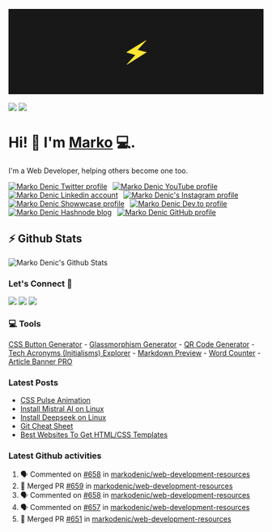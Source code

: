 ![Repository Banner](banner.png)

[![](https://komarev.com/ghpvc/?username=markoDenic&color=blue&label=Profile%20Views)](https://github.com/markoDenic/markoDenic)
[![](https://img.shields.io/github/followers/markoDenic?label=GitHub%20Followers)](https://github.com/markoDenic)

# Hi! 👋 I'm [Marko](https://markodenic.com) 💻.

I'm a Web Developer, helping others become one too.


<!-- Socials -->
<a href="https://twitter.com/denicmarko"><img src="https://cdn.worldvectorlogo.com/logos/twitter-6.svg" title="Twitter" alt="Marko Denic Twitter profile" width="40"/></a>
&ensp;<a href="https://www.youtube.com/channel/UCRgyPAKycnp_kkpny_uZBcQ"><img src="https://cdn.worldvectorlogo.com/logos/youtube-icon-5.svg" title="YouTube" alt="Marko Denic YouTube profile" width="40"/></a>
&ensp;<a href="https://www.linkedin.com/in/denicmarko/"><img src="https://cdn.worldvectorlogo.com/logos/linkedin-icon-2.svg" title="Linkedin" alt="Marko Denic Linkedin account" width="30"/></a>
&ensp;<a href="https://www.instagram.com/denicmarko_"><img src="https://raw.githubusercontent.com/rahuldkjain/github-profile-readme-generator/master/src/images/icons/Social/instagram.svg" alt="Marko Denic's Instagram profile" width="30" /></a>
&ensp;<a href="https://www.showwcase.com/denicmarko"><img src="https://www.showwcase.com/favicon.png" title="Showwcase" alt="Marko Denic Showwcase profile" width="30"/></a>
&ensp;<a href="https://dev.to/denicmarko"><img src="https://cdn.worldvectorlogo.com/logos/devto.svg" title="DEV" alt="Marko Denic Dev.to profile" width="30"/></a>
&ensp;<a href="https://denic.hashnode.dev/"><img src="https://cdn.hashnode.com/res/hashnode/image/upload/v1611902473383/CDyAuTy75.png" title="Hashnode" alt="Marko Denic Hashnode blog" width="30"/></a>
&ensp;<a href="https://github.com/markodenic"><img src="https://cdn.worldvectorlogo.com/logos/github-icon-1.svg" title="GitHub" alt="Marko Denic GitHub profile" width="30"/></a>
<br>

## ⚡ Github Stats

![Marko Denic's Github Stats](https://github-readme-stats.vercel.app/api?username=markoDenic&theme=dark)

### Let's Connect 🔗

[![](https://img.shields.io/badge/linkedin-%230077B5.svg?&style=for-the-badge&logo=linkedin&logoColor=white0e76a8)](https://www.linkedin.com/in/denicmarko/)
[![](https://img.shields.io/badge/twitter-%230077B5.svg?&style=for-the-badge&logo=twitter&logoColor=white&color=00acee)](https://x.com/denicmarko) 
[![](https://img.shields.io/badge/instagram-%230077B5.svg?&style=for-the-badge&logo=instagram&logoColor=white&color=8a3ab9)](https://www.instagram.com/denicmarko_/)

### 💻 Tools
[CSS Button Generator](https://markodenic.com/tools/buttons-generator/) - [Glassmorphism Generator](https://markodenic.com/tools/glassmorphism-css-generator/) - [QR Code Generator](https://markodenic.com/tools/qr-code-generator/) - [Tech Acronyms (Initialisms) Explorer](https://markodenic.com/tools/tech-acronyms-explorer/) - [Markdown Preview](https://freecodetools.org/markdown-preview/) - [Word Counter](https://freecodetools.org/word-counter/) - [Article Banner PRO](https://articlebannerpro.com/)

### Latest Posts
<!-- BLOG-POST-LIST:START -->
- [CSS Pulse Animation](https://markodenic.com/css-pulse-animation/)
- [Install Mistral AI on Linux](https://markodenic.com/install-mistral-ai-on-linux/)
- [Install Deepseek on Linux](https://markodenic.com/install-deepseek-on-linux/)
- [Git Cheat Sheet](https://markodenic.com/git-cheat-sheet/)
- [Best Websites To Get HTML/CSS Templates](https://markodenic.com/best-websites-to-get-html-css-templates/)
<!-- BLOG-POST-LIST:END -->

### Latest Github activities
<!--START_SECTION:activity-->
1. 🗣 Commented on [#658](https://github.com/markodenic/web-development-resources/pull/658#issuecomment-2829925603) in [markodenic/web-development-resources](https://github.com/markodenic/web-development-resources)
2. 🎉 Merged PR [#659](https://github.com/markodenic/web-development-resources/pull/659) in [markodenic/web-development-resources](https://github.com/markodenic/web-development-resources)
3. 🗣 Commented on [#658](https://github.com/markodenic/web-development-resources/pull/658#issuecomment-2823132654) in [markodenic/web-development-resources](https://github.com/markodenic/web-development-resources)
4. 🗣 Commented on [#657](https://github.com/markodenic/web-development-resources/issues/657#issuecomment-2792617271) in [markodenic/web-development-resources](https://github.com/markodenic/web-development-resources)
5. 🎉 Merged PR [#651](https://github.com/markodenic/web-development-resources/pull/651) in [markodenic/web-development-resources](https://github.com/markodenic/web-development-resources)
<!--END_SECTION:activity-->

